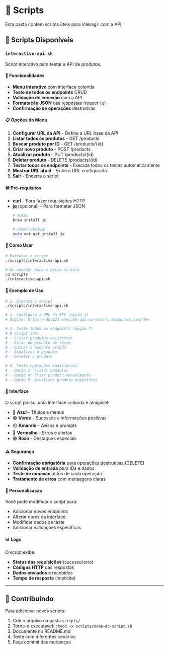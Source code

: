 # 📜 Scripts

Esta pasta contém scripts úteis para interagir com a API.

## 🚀 Scripts Disponíveis

### `interactive-api.sh`

Script interativo para testar a API de produtos.

#### 🎯 Funcionalidades

- **Menu interativo** com interface colorida
- **Teste de todos os endpoints** CRUD
- **Validação de conexão** com a API
- **Formatação JSON** das respostas (requer `jq`)
- **Confirmação de operações** destrutivas

#### 📋 Opções do Menu

1. **Configurar URL da API** - Define a URL base da API
2. **Listar todos os produtos** - GET /products
3. **Buscar produto por ID** - GET /products/{id}
4. **Criar novo produto** - POST /products
5. **Atualizar produto** - PUT /products/{id}
6. **Deletar produto** - DELETE /products/{id}
7. **Testar todos os endpoints** - Executa todos os testes automaticamente
8. **Mostrar URL atual** - Exibe a URL configurada
9. **Sair** - Encerra o script

#### 🛠️ Pré-requisitos

- **curl** - Para fazer requisições HTTP
- **jq** (opcional) - Para formatar JSON
  ```bash
  # macOS
  brew install jq
  
  # Ubuntu/Debian
  sudo apt-get install jq
  ```

#### 🚀 Como Usar

```bash
# Executar o script
./scripts/interactive-api.sh

# Ou navegar para a pasta scripts
cd scripts
./interactive-api.sh
```

#### 📝 Exemplo de Uso

```bash
# 1. Execute o script
./scripts/interactive-api.sh

# 2. Configure a URL da API (opção 1)
# Digite: https://abc123.execute-api.sa-east-1.amazonaws.com/dev

# 3. Teste todos os endpoints (opção 7)
# O script irá:
# - Listar produtos existentes
# - Criar um produto de teste
# - Buscar o produto criado
# - Atualizar o produto
# - Deletar o produto

# 4. Teste operações individuais
# - Opção 2: Listar produtos
# - Opção 4: Criar produto manualmente
# - Opção 5: Atualizar produto específico
```

#### 🎨 Interface

O script possui uma interface colorida e amigável:

- 🔵 **Azul** - Títulos e menus
- 🟢 **Verde** - Sucessos e informações positivas
- 🟡 **Amarelo** - Avisos e prompts
- 🔴 **Vermelho** - Erros e alertas
- 🟣 **Roxo** - Destaques especiais

#### ⚠️ Segurança

- **Confirmação obrigatória** para operações destrutivas (DELETE)
- **Validação de entrada** para IDs e dados
- **Teste de conexão** antes de cada operação
- **Tratamento de erros** com mensagens claras

#### 🔧 Personalização

Você pode modificar o script para:

- Adicionar novos endpoints
- Alterar cores da interface
- Modificar dados de teste
- Adicionar validações específicas

#### 📊 Logs

O script exibe:
- **Status das requisições** (sucesso/erro)
- **Códigos HTTP** das respostas
- **Dados enviados** e recebidos
- **Tempo de resposta** (implícito)

---

## 🤝 Contribuindo

Para adicionar novos scripts:

1. Crie o arquivo na pasta `scripts/`
2. Torne-o executável: `chmod +x scripts/nome-do-script.sh`
3. Documente no README.md
4. Teste com diferentes cenários
5. Faça commit das mudanças
